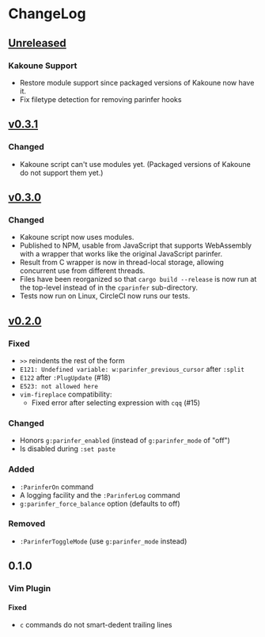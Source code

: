 # ChangeLog
## [Unreleased]

### Kakoune Support
- Restore module support since packaged versions of Kakoune now have it.
- Fix filetype detection for removing parinfer hooks

## [v0.3.1]
### Changed
- Kakoune script can't use modules yet.  (Packaged versions of Kakoune do
  not support them yet.)

## [v0.3.0]
### Changed
- Kakoune script now uses modules.
- Published to NPM, usable from JavaScript that supports WebAssembly with a
  wrapper that works like the original JavaScript parinfer.
- Result from C wrapper is now in thread-local storage, allowing concurrent
  use from different threads.
- Files have been reorganized so that `cargo build --release` is now run
  at the top-level instead of in the `cparinfer` sub-directory.
- Tests now run on Linux, CircleCI now runs our tests.

## [v0.2.0]
### Fixed
- `>>` reindents the rest of the form
- `E121: Undefined variable: w:parinfer_previous_cursor` after `:split`
- `E122` after `:PlugUpdate` (#18)
- `E523: not allowed here`
- `vim-fireplace` compatibility:
  - Fixed error after selecting expression with `cqq` (#15)

### Changed
- Honors `g:parinfer_enabled` (instead of `g:parinfer_mode` of "off")
- Is disabled during `:set paste`

### Added
- `:ParinferOn` command
- A logging facility and the `:ParinferLog` command
- `g:parinfer_force_balance` option (defaults to off)

### Removed
- `:ParinferToggleMode` (use `g:parinfer_mode` instead)

## 0.1.0
### Vim Plugin
#### Fixed
- `c` commands do not smart-dedent trailing lines

[Unreleased]: https://github.com/eraserhd/parinfer-rust/compare/v0.3.0...HEAD
[v0.3.1]: https://github.com/eraserhd/parinfer-rust/compare/v0.3.0...v0.3.1
[v0.3.0]: https://github.com/eraserhd/parinfer-rust/compare/v0.2.0...v0.3.0
[v0.2.0]: https://github.com/eraserhd/parinfer-rust/compare/v0.1.0...v0.2.0
